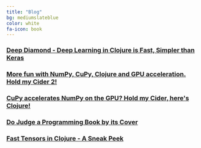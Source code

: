 ```yaml
---
title: "Blog"
bg: mediumslateblue
color: white
fa-icon: book
---
```


### [Deep Diamond - Deep Learning in Clojure is Fast, Simpler than Keras](https://dragan.rocks/articles/20/Deep-Diamond-Deep-Learning-in-Clojure-is-Fast-and-Simpler-than-Keras)

### [More fun with NumPy, CuPy, Clojure and GPU acceleration. Hold my Cider 2!](https://dragan.rocks/articles/20/Clojure-Numpy-Cupy-CPU-GPU-2)

### [CuPy accelerates NumPy on the GPU? Hold my Cider, here's Clojure!](https://dragan.rocks/articles/20/Clojure-Numpy-Cupy-CPU-GPU)

### [Do Judge a Programming Book by its Cover](https://dragan.rocks/articles/19/Judge-a-clojure-programming-book-by-its-cover)

### [Fast Tensors in Clojure - A Sneak Peek](https://dragan.rocks/articles/19/Fast-tensors-Clojure-sneak-peek)
